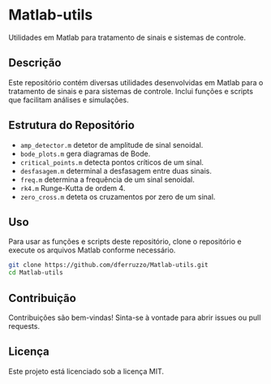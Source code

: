 # Matlab-utils

Utilidades em Matlab para tratamento de sinais e sistemas de controle.

## Descrição

Este repositório contém diversas utilidades desenvolvidas em Matlab para o tratamento de sinais e para sistemas de controle. Inclui funções e scripts que facilitam análises e simulações.

## Estrutura do Repositório

* `amp_detector.m` detetor de amplitude de sinal senoidal.
* `bode_plots.m` gera diagramas de Bode.
* `critical_points.m` detecta pontos críticos de um sinal.
* `desfasagem.m` determinal a desfasagem entre duas sinais.
* `freq.m` determina a frequência de um sinal senoidal.
* `rk4.m` Runge-Kutta de ordem 4.
* `zero_cross.m` deteta os cruzamentos por zero de um sinal.

## Uso

Para usar as funções e scripts deste repositório, clone o repositório e execute os arquivos Matlab conforme necessário.

```bash
git clone https://github.com/dferruzzo/Matlab-utils.git
cd Matlab-utils
```

## Contribuição

Contribuições são bem-vindas! Sinta-se à vontade para abrir issues ou pull requests.

## Licença

Este projeto está licenciado sob a licença MIT.

